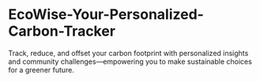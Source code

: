 # EcoWise-Your-Personalized-Carbon-Tracker
Track, reduce, and offset your carbon footprint with personalized insights and community challenges—empowering you to make sustainable choices for a greener future.
